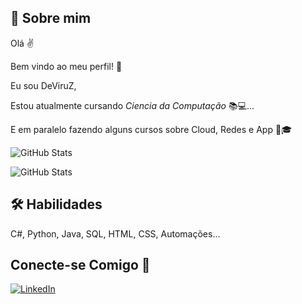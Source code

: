 
## 🚀 Sobre mim
Olá ✌️

Bem vindo ao meu perfil! 🥳

Eu sou DeViruZ,

Estou atualmente cursando *Ciencia da Computação* 📚💻...

E em paralelo fazendo alguns cursos sobre Cloud, Redes e App 🚀🎓


![GitHub Stats](https://github-readme-stats.vercel.app/api?username=Virus-Z&show_icons=true&theme=dark&include_all_commits=true&count_private=true)

![GitHub Stats](https://github-readme-stats.vercel.app/api/top-langs/?username=Virus-Z&layout=compact&langs_count=7&theme=dark)

## 🛠 Habilidades
C#, Python, Java, SQL, HTML, CSS, Automações...

## Conecte-se Comigo 🎈

[![LinkedIn](https://img.shields.io/badge/linkedin-0A66C2?style=for-the-badge&logo=linkedin&logoColor=white)](https://www.linkedin.com/in/winii/)